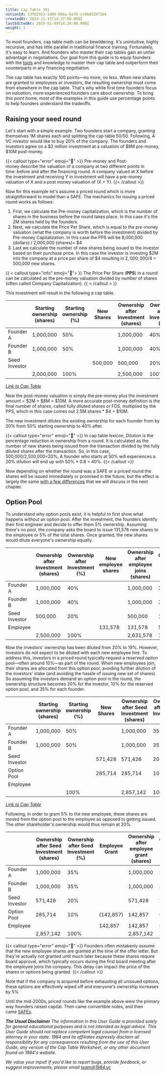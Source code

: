 ```yaml
---
title: Cap Table 101
notionId: 13f82923-1d09-806a-ba70-cc06d520f3b4
createdAt: 2024-11-15T14:37:00.000Z
lastEditedAt: 2025-01-09T14:24:00.000Z
weight: 1
---
```



To most founders, cap table math can be bewildering. It's unintuitive, highly recursive, and has little parallel in traditional finance training. Fortunately, it's easy to learn. And founders who master their cap tables gain an unfair advantage in negotiations. Our goal from this guide is to equip founders with the [tools](https://1984.vc/docs/cap-table-worksheet) and knowledge to master their cap table and outperform their counterparts in any financing negotiation.


The cap table has exactly 100 points—no more, no less. When new shares are granted to employees or investors, the resulting ownership must come from elsewhere in the cap table. That's why while first time founders focus on _valuation_, more experienced founders care about _ownership._ To bring this point home, most of the examples in this guide use percentage points to help founders understand the tradeoffs.


## **Raising your seed round**


Let's start with a simple example. Two founders start a company, granting themselves 1M shares each and splitting the cap table 50/50. Following, A VC investor would like to buy 20% of the company. The founders and investors agree on a $2 million investment at a valuation of $8M pre-money, $10M post-money.


{{< callout type="error" emoji="📢" >}}
Pre-money and Post-money describe the valuation of a company at two different points in time: before and after the financing round. A company valued at X before the investment and receiving Y in investment will have a pre-money valuation of X and a post money valuation of (X + Y).
{{< /callout >}}


Now for this example let's assume a priced round which is more straightforward to model than a SAFE. The mechanics for issuing a priced round works as follows:

1. First, we calculate the Pre-money capitalization, which is the number of shares in the business before the round takes place. In this case it's the 2M shares held by the founders.
2. Next, we calculate the Price Per Share, which is equal to the pre-money valuation (what the company is worth before the investment) divided by Pre-money Capitalization. In this case the PPS will be 8,000,000 (dollars) / 2,000,000 (shares)= $4
3. Last we calculate the number of new shares being issued to the investor based on their purchase price. In this case the investor is investing $2M into the company at a price per share of $4 resulting in $2,000,000/$4 = 500,000 new shares.

{{ < callout type="info" emoji="**📢**"> }}
The Price Per Share (**PPS**) in a round can be calculated as the pre-money valuation divided by number of shares (often called Company Capitalization).
{{ < /callout > }}


This investment will result in the following a cap table.


|               | **Starting ownership (shares)** | **Starting ownership (%)** | **New Shares** | **Ownership after Investment (shares)** | **Ownership after Investment (%)** |
| ------------- | ------------------------------- | -------------------------- | -------------- | --------------------------------------- | ---------------------------------- |
| Founder A     | 1,000,000                       | 50%                        |                | 1,000,000                               | 40%                                |
| Founder B     | 1,000,000                       | 50%                        |                | 1,000,000                               | 40%                                |
| Seed Investor |                                 |                            | 500,000        | 500,000                                 | 20%                                |
|               | 2,000,000                       | 100%                       |                | 2,500,000                               | 100%                               |


[_Link to Cap Table_](https://1984.vc/docs/cap-table-worksheet/#AAN4IgDgTgpgsg9gOygTxALgBwAYe4DQgAuAhhAOZSEDyYhAlogM4AKccANulgQK4I.MoAExr0mXAhDgB3ACLES6ANqg6Q9CACcIAoWRgoGgMZwAtqcQ6QCYqcNoQAMTh8hUCAAIAglcYALUihGdABGXHwQGSQIfzowZVB_QOC0MPDucHcjKARCdAAmAGYAOnyAVjKMEMLNMsKAFgwMQoB2AncpCHQAM2J2QQBfPESA6BS08IIDCGzcgpDigDZ8ls0QkMWsevWsfPqy9ohOnr7B4ZAksdD0jOnZvNSMYo2W.vqV1Yx87_zD47Rev0oAMALoEPrsGSyKDsSj2QgQHjA85qDRhKx6AzGMwWBBWGx2DTOVzuDwAIV8oyC13SBCi7li8TQKguVPGNymWRyDzKGQ6cC6ANOyJGyRpk0yM256Hqi2KvJwITqb00mhaNXqfwFJyBQ1FV1SHMl93QNWKWDKqrVLRCTU0i2qBxA_MFgMGYJAEKhMLh6ARSL1IFRDgAkoxGEiRLQGAhgrp9PYQCZzJYCATE2GI8IPKIY3HWWK0Bl6TE_HEEgWDbcuXMi1rXcLA5dqXXjdLWy6dWd9S3q1La3yjtqhbqPV65D7CPDESKg.oHBsMQmNIIIHRqWnbImAMpQbMhhAANyChG1BDoR5Pdlr.SNJcZFebKQVETu7dvoPB7EhE9hU67wIepAdDZEIABKLgIEI4wDEAA)


Now the post-money valuation is simply the pre-money plus the investment amount = $2M + $8M = $10M. A more accurate post-money definition is the final number of shares, called fully diluted shares or FDS, multiplied by the PPS, which in this case comes out 2.5M shares * $4 = $10M.


The new investment _dilutes_ the existing ownership for each founder from by 20% from 50% starting ownership to 40% after.


{{< callout type="error" emoji="📢" >}}
In cap table lexicon, Dilution is the percentage reduction in ownership from a round. It is calculated as the number of new shares being issued from the transaction divided by the fully diluted shares after the transaction. So, in this case, 500,000/2,500,000=20%, A founder who starts at 50% will experiences a 20% dilution will end up with 50% * 0.8 = 40%.
{{< /callout >}}


Now depending on whether the round was a SAFE or a priced round the shares will be issued immediately or promised in the future, but the effect is largely the same [with a few differences](https://1984.vc/docs/founders-handbook/safe-vs-priced-round/) that we will discuss in the next chapter.


## **Option Pool**


To understand why option pools exist, it is helpful to first show what happens _without_ an option pool. After the investment, the founders identify their first engineer and decide to offer them 5% ownership. Assuming there's no pool, the company asks the board to issue 131,578 new shares to the employee or 5% of the total shares. Once granted, the new shares would dilute everyone's ownership equally.


|               | **Ownership after Investment (shares)** | **Ownership after Investment (%)** | **New employee shares** | **Ownership after employee joins (shares)** | **Ownership after employee joins (%)** |
| ------------- | --------------------------------------- | ---------------------------------- | ----------------------- | ------------------------------------------- | -------------------------------------- |
| Founder A     | 1,000,000                               | 40%                                |                         | 1,000,000                                   | 38.00%                                 |
| Founder B     | 1,000,000                               | 40%                                |                         | 1,000,000                                   | 38.00%                                 |
| Seed Investor | 500,000                                 | 20%                                |                         | 500,000                                     | 19.00%                                 |
| Employee      |                                         |                                    | 131,578                 | 131,578                                     | 5.00%                                  |
|               | 2,500,000                               | 100%                               |                         | 2,631,578                                   | 100%                                   |


Now the investors' ownership has been diluted from 20% to 19%. However, investors do not expect to be diluted with each new employee hire. To address this, investors in a priced round typically request a reserved option pool—often around 10%—as part of the round. When new employees join, their shares are allocated from this option pool, avoiding further dilution of the investors' stake (and avoiding the hassle of issuing new set of shares). So assuming the investors demand an option pool in the round, the ownership structure becomes 20% for the investor, 10% for the reserved option pool, and 35% for each founder.


|               | **Starting ownership (shares)** | **Starting ownership (%)** | **New Shares** | **Ownership after Seed Investment (shares)** | **Ownership after Seed Investment (%)** |
| ------------- | ------------------------------- | -------------------------- | -------------- | -------------------------------------------- | --------------------------------------- |
| Founder A     | 1,000,000                       | 50%                        |                | 1,000,000                                    | 35%                                     |
| Founder B     | 1,000,000                       | 50%                        |                | 1,000,000                                    | 35%                                     |
| Seed Investor |                                 |                            | 571,428        | 571,426                                      | 20%                                     |
| Option Pool   |                                 |                            | 285,714        | 285,714                                      | 10%                                     |
| Employee      |                                 |                            |                |                                              |                                         |
|               |                                 | 100%                       |                | 2,857,142                                    | 100%                                    |


[_Link to Cap Table_](https://1984.vc/docs/cap-table-worksheet/#AAN4IgTg9g7gIghgFziAXAbVASwCapABhABoQEBPABwFM8BjCAWwYgDtiQW4GaUQAxCAFcW2KmADOAAgCC7cQAs4YKuNQBGfJq0loLMQswVUGEAqUr1W7SGphaVFgnUBWAHQBmABwAWAGxrnLz8Ar2cAXyJQM2VVFA0rfBJbe0d1NVcAJmdvb3cAdk9fAE5PDIzvTzyIqMUYywSksRSnFE9XPLy1QucinrKArLCAXRI4ABsx6BgqMaoEHgQwQSpqkBw8NXZyajpGZjYSTm48AWFRMEkAITlaiziExJBdfXlDYxrzWPirRrsHFvc7g8gJBoNBq2id2.1mS_1Q5Q8Pn8gSRIU8ENuXwev2a6iKrk8pWKGTUal8zjUWTyvmGowmUxmcwWSxWkTWuF4AElxOJltgAPIUBCYViqEjbHggehMVjsI6S7m8qjYSSC4Wim6fVCPZ4SV5GdAfOooR6w1ImjFak04uEWtmQ2Kmpq2_C0kDjSawRnzVCLZarda8PJbSiS8RiTAWQ5cSUAZQjKhkkk5LAAbioEBAwOxMGmM9xzRlsU8oHo9W9DaZMahnJ1vBlPDbzWp8UU2yUeu3euiRu76V7Zj6UAAzcbht0UZQAWVYVDIqE8xaQYAA5nM1SKWOIAAoQCBjSwkYSCcMCoWbx1hIA)


Following, in order to grant 5% to the new employee, these shares are moved from the option pool to the employee as opposed to getting issued. The other shareholder's ownership would thus remain at 20%.


|               | **Ownership after Seed Investment (shares)** | **Ownership after Seed Investment (%)** | **Employee Grant** | **Ownership after employee grant (shares)** | **Ownership after employee grant (%)** |
| ------------- | -------------------------------------------- | --------------------------------------- | ------------------ | ------------------------------------------- | -------------------------------------- |
| Founder A     | 1,000,000                                    | 35%                                     |                    | 1,000,000                                   | 35%                                    |
| Founder B     | 1,000,000                                    | 35%                                     |                    | 1,000,000                                   | 35%                                    |
| Seed Investor | 571,428                                      | 20%                                     |                    | 571,428                                     | 20%                                    |
| Option Pool   | 285,714                                      | 10%                                     | (142,857)          | 142,857                                     | 5%                                     |
| Employee      |                                              |                                         | 142,857            | 142,857                                     | 5%                                     |
|               | 2,857,142                                    | 100%                                    |                    | 2,857,142                                   | 100%                                   |


{{< callout type="error" emoji="📢" >}}
Founders often mistakenly assume that the new employee shares are granted at the time of the offer letter. But they're actually not granted until much later because these shares require board approval, which typically occurs during the first board meeting after the employee joins the company. This delay can impact the price of the shares or options being granted.
{{< /callout >}}


Note that if the company is acquired before exhausting all unissued options, these options are effectively wiped off and everyone's ownership increases by 5%


Until the mid-2000s, priced rounds like the example above were the primary way founders raised capital. Then came convertible notes, and then came [SAFEs](https://1984.vc/docs/founders-handbook/intro-to-safes/).


_**The Usual Disclaimer**_ _The information in this User Guide is provided solely for general educational purposes and is not intended as legal advice. This User Guide should not replace competent legal counsel from a licensed attorney in your state._ _1984 and its affiliates expressly disclaim all responsibility for any consequences resulting from the use of this User Guide, any version of the Cap Table Worksheet, or any other document found on 1984's website._


_We value your input! If you'd like to report bugs, provide feedback, or suggest improvements, please email_ [_team@1984.vc_](mailto:team@1984.vc)

